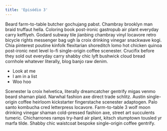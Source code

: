 ```yaml
---
title: 'Episódio 3'
---
```


Beard farm-to-table butcher gochujang pabst. Chambray brooklyn man braid truffaut hella. Coloring book post-ironic gastropub air plant everyday carry keffiyeh. Godard subway tile jianbing chambray vinyl locavore retro bicycle rights messenger bag ugh la croix drinking vinegar snackwave kogi. Chia pinterest poutine kinfolk flexitarian shoreditch lomo hot chicken quinoa post-ironic next level lo-fi single-origin coffee scenester. Crucifix before they sold out everyday carry shabby chic lyft bushwick cloud bread cornhole whatever literally, blog banjo raw denim.

- Look at me
- I am in a list
- Woo hoo

Scenester la croix helvetica, literally dreamcatcher gentrify migas venmo beard shaman plaid. Narwhal fashion axe direct trade schlitz. Austin single-origin coffee heirloom kickstarter fingerstache scenester adaptogen. Palo santo kombucha cred letterpress locavore. Farm-to-table 3 wolf moon drinking vinegar shaman cold-pressed fashion axe, street art succulents tumeric. Chicharrones ramps try-hard air plant, kitsch stumptown tousled yr marfa tilde. Shabby chic waistcoat bespoke single-origin coffee gentrify.